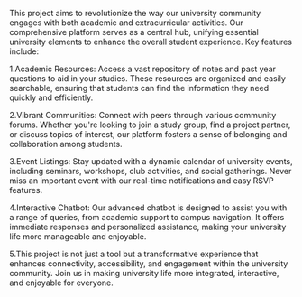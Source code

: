 This project aims to revolutionize the way our university community engages with both academic and extracurricular activities. Our comprehensive platform serves as a central hub, unifying essential university elements to enhance the overall student experience.
Key features include:

1.Academic Resources: Access a vast repository of notes and past year questions to aid in your studies. These resources are organized and easily searchable, ensuring that students can find the information they need quickly and efficiently.

2.Vibrant Communities: Connect with peers through various community forums. Whether you're looking to join a study group, find a project partner, or discuss topics of interest, our platform fosters a sense of belonging and collaboration among students.

3.Event Listings: Stay updated with a dynamic calendar of university events, including seminars, workshops, club activities, and social gatherings. Never miss an important event with our real-time notifications and easy RSVP features.

4.Interactive Chatbot: Our advanced chatbot is designed to assist you with a range of queries, from academic support to campus navigation. It offers immediate responses and personalized assistance, making your university life more manageable and enjoyable.

5.This project is not just a tool but a transformative experience that enhances connectivity, accessibility, and engagement within the university community. Join us in making university life more integrated, interactive, and enjoyable for everyone.
